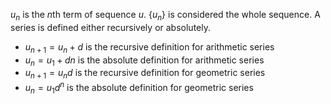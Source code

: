 $u_n$ is the $n\text{th}$ term of sequence $u$.
$\{u_n\}$ is considered the whole sequence.
A series is defined either recursively or absolutely.
* $u_{n+1}=u_n+d$ is the recursive definition for arithmetic series
* $u_n=u_1+dn$ is the absolute definition for arithmetic series
* $u_{n+1}=u_nd$ is the recursive definition for geometric series
* $u_n=u_1d^n$ is the absolute definition for geometric series